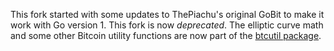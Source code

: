 This fork started with some updates to ThePiachu's original GoBit to
make it work with Go version 1.  This fork is now *deprecated*.
The elliptic curve math and some other Bitcoin utility functions
are now part of the [btcutil package](https://github.com/mndrix/btcutil).
